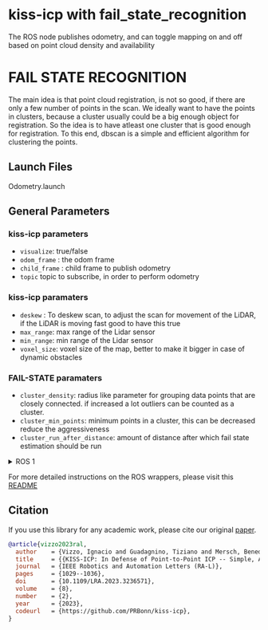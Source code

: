 # kiss-icp with fail_state_recognition
The ROS node publishes odometry, and can toggle mapping on and off based on point cloud density and availability
# FAIL STATE RECOGNITION
The main idea is that point cloud registration, is not so good, if there are only a few number of points in the scan.
We ideally want to have the points in clusters, because a cluster usually could be a big enough object for registration.
So the idea is to have atleast one cluster that is good enough for registration. To this end, dbscan is a simple and efficient algorithm for clustering the points.


## Launch Files
Odometry.launch

## General Parameters
### kiss-icp parameters
 * `visualize`: true/false
 * `odom_frame`  : the odom frame
 * `child_frame` : child frame to publish odometry
 * `topic` topic to subscribe, in order to perform odometry

### kiss-icp paramaters
  * `deskew` : To deskew scan, to adjust the scan for movement of the LiDAR, if the LiDAR is moving fast good to have this true
  * `max_range`: max range of the Lidar sensor
  * `min_range`: min range of the Lidar sensor
  * `voxel_size`: voxel size of the map, better to make it bigger in case of dynamic obstacles

### FAIL-STATE paramaters
  * `cluster_density`: radius like parameter for grouping data points that are closely connected. if increased a lot outliers can be counted as a cluster.
  * `cluster_min_points`: minimum points in a cluster, this can be decreased reduce the aggressiveness
  * `cluster_run_after_distance`: amount of distance after which fail state estimation should be run

<details>
<summary>ROS 1</summary>

```sh
cd ~/catkin_ws/ && git clone https://github.com/PRBonn/kiss-icp && catkin build
```
</details>

For more detailed instructions on the ROS wrappers, please visit this [README](ros/README.md)


## Citation

If you use this library for any academic work, please cite our original [paper](https://www.ipb.uni-bonn.de/wp-content/papercite-data/pdf/vizzo2023ral.pdf).

```bibtex
@article{vizzo2023ral,
  author    = {Vizzo, Ignacio and Guadagnino, Tiziano and Mersch, Benedikt and Wiesmann, Louis and Behley, Jens and Stachniss, Cyrill},
  title     = {{KISS-ICP: In Defense of Point-to-Point ICP -- Simple, Accurate, and Robust Registration If Done the Right Way}},
  journal   = {IEEE Robotics and Automation Letters (RA-L)},
  pages     = {1029--1036},
  doi       = {10.1109/LRA.2023.3236571},
  volume    = {8},
  number    = {2},
  year      = {2023},
  codeurl   = {https://github.com/PRBonn/kiss-icp},
}
```
